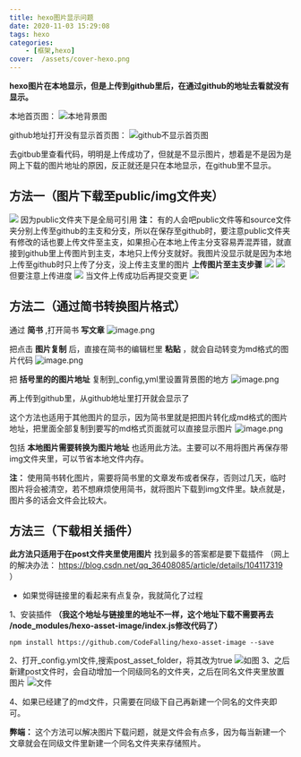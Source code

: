 ```yaml
---
title: hexo图片显示问题
date: 2020-11-03 15:29:08
tags: hexo
categories: 
    - [框架,hexo]
cover:  /assets/cover-hexo.png
---
```


__hexo图片在本地显示，但是上传到github里后，在通过github的地址去看就没有显示。__

本地首页图：
![本地背景图](1.png)

github地址打开没有显示首页图：
![github不显示首页图](2.png)

去gitbub里查看代码，明明是上传成功了，但就是不显示图片，想着是不是因为是网上下载的图片地址的原因，反正就还是只在本地显示，在github里不显示。

## 方法一（图片下载至public/img文件夹）
![](11.png)
因为public文件夹下是全局可引用
__注：__ 有的人会吧public文件等和source文件夹分别上传至github的主支和分支，所以在保存至github时，要注意public文件夹有修改的话也要上传文件至主支，如果担心在本地上传主分支容易弄混弄错，就直接到github里上传图片到主支，本地只上传分支就好。我图片没显示就是因为本地上传至github时只上传了分支，没上传主支里的图片
__上传图片至主支步骤__
![](12.png)  ![](13.png)
但要注意上传进度
![](9.png)
当文件上传成功后再提交变更
![](10.png)

## 方法二（通过简书转换图片格式）
通过 __简书__ ,打开简书 __写文章__
![image.png](3.png)

把点击 __图片复制__ 后，直接在简书的编辑栏里 __粘贴__ ，就会自动转变为md格式的图片代码
![image.png](4.png)

把 __括号里的的图片地址__ 复制到_config,yml里设置背景图的地方
![image.png](5.png)

再上传到github里，从github地址里打开就会显示了

这个方法也适用于其他图片的显示，因为简书里就是把图片转化成md格式的图片地址，把里面全部复制到要写的md格式页面就可以直接显示图片
![image.png](6.png)

包括 __本地图片需要转换为图片地址__ 也适用此方法。主要可以不用将图片再保存带img文件夹里，可以节省本地文件内存。

__注：__
使用简书转化图片，需要将简书里的文章发布或者保存，否则过几天，临时图片将会被清空，若不想麻烦使用简书，就将图片下载到img文件里。缺点就是，图片多的话会文件会比较大。

## 方法三（下载相关插件）
__此方法只适用于在post文件夹里使用图片__ 
找到最多的答案都是要下载插件
（网上的解决办法： https://blog.csdn.net/qq_36408085/article/details/104117319 ）

* 如果觉得链接里的看起来有点复杂，我就简化了过程

1、安装插件 __（我这个地址与链接里的地址不一样，这个地址下载不需要再去 /node_modules/hexo-asset-image/index.js修改代码了）__
```
npm install https://github.com/CodeFalling/hexo-asset-image --save
```
2、打开_config.yml文件,搜索post_asset_folder，将其改为true
![如图](8.png)
3、之后新建post文件时，会自动增加一个同级同名的文件夹，之后在同名文件夹里放置图片
![文件](7.png)

4、如果已经建了的md文件，只需要在同级下自己再新建一个同名的文件夹即可。

__弊端：__ 这个方法可以解决图片下载问题，就是文件会有点多，因为每当新建一个文章就会在同级文件里新建一个同名文件夹来存储照片。